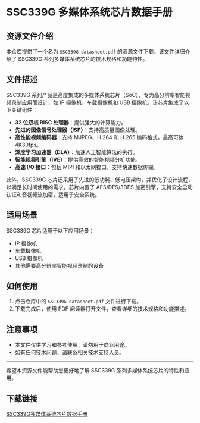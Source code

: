 # SSC339G 多媒体系统芯片数据手册

## 资源文件介绍

本仓库提供了一个名为 `SSC339G datasheet.pdf` 的资源文件下载。该文件详细介绍了 SSC339G 系列多媒体系统芯片的技术规格和功能特性。

## 文件描述

SSC339G 系列产品是高度集成的多媒体系统芯片（SoC），专为高分辨率智能视频录制应用而设计，如 IP 摄像机、车载摄像机和 USB 摄像机。该芯片集成了以下关键组件：

- **32 位双核 RISC 处理器**：提供强大的计算能力。
- **先进的图像信号处理器（ISP）**：支持高质量图像处理。
- **高性能视频编码器**：支持 MJPEG、H.264 和 H.265 编码格式，最高可达 4K30fps。
- **深度学习加速器（DLA）**：加速人工智能算法的执行。
- **智能视频引擎（IVE）**：提供高效的智能视频分析功能。
- **高速 I/O 接口**：包括 MIPI 和以太网接口，支持快速数据传输。

此外，SSC339G 芯片还采用了先进的低功耗、低电压架构，并优化了设计流程，以满足长时间使用的需求。芯片内置了 AES/DES/3DES 加密引擎，支持安全启动认证和音视频流加密，适用于安全系统。

## 适用场景

SSC339G 芯片适用于以下应用场景：

- IP 摄像机
- 车载摄像机
- USB 摄像机
- 其他需要高分辨率智能视频录制的设备

## 如何使用

1. 点击仓库中的 `SSC339G datasheet.pdf` 文件进行下载。
2. 下载完成后，使用 PDF 阅读器打开文件，查看详细的技术规格和功能描述。

## 注意事项

- 本文件仅供学习和参考使用，请勿用于商业用途。
- 如有任何技术问题，请联系相关技术支持人员。

---

希望本资源文件能帮助您更好地了解 SSC339G 系列多媒体系统芯片的特性和应用。

## 下载链接

[SSC339G多媒体系统芯片数据手册](https://pan.quark.cn/s/ae0e6a961668)